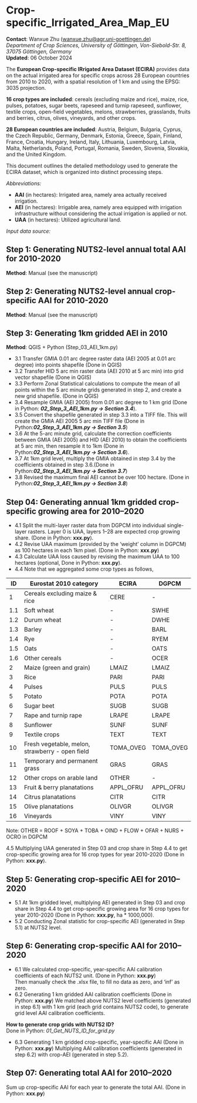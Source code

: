 # Crop-specific_Irrigated_Area_Map_EU
**Contact**: Wanxue Zhu (wanxue.zhu@agr.uni-goettingen.de)  
_Department of Crop Sciences, University of Göttingen, Von-Siebold-Str. 8, 37075 Göttingen, Germany_    
**Updated**: 06 October 2024 

The **European Crop-specific IRrigated Area Dataset (ECIRA)** provides data on the actual irrigated area for specific crops across 28 European countries from 2010 to 2020, with a spatial resolution of 1 km and using the EPSG: 3035 projection. 

**16 crop types are included**: cereals (excluding maize and rice), maize, rice, pulses, potatoes, sugar beets, rapeseed and turnip rapeseed, sunflower, textile crops, open-field vegetables, melons, strawberries, grasslands, fruits and berries, citrus, olives, vineyards, and other crops.   

**28 European countries are included**: Austria, Belgium, Bulgaria, Cyprus, the Czech Republic, Germany, Denmark, Estonia, Greece, Spain, Finland, France, Croatia, Hungary, Ireland, Italy, Lithuania, Luxembourg, Latvia, Malta, Netherlands, Poland, Portugal, Romania, Sweden, Slovenia, Slovakia, and the United Kingdom.  

This document outlines the detailed methodology used to generate the ECIRA dataset, which is organized into distinct processing steps.

_Abbreviations:_
-	**AAI** (in hectares): Irrigated area, namely area actually received irrigation.
-	**AEI** (in hectares): Irrigable area, namely area equipped with irrigation infrastructure without considering the actual irrigation is applied or not.
-	**UAA** (in hectares): Utilized agricultural land.

_Input data source:_


## Step 1: Generating NUTS2-level annual total AAI for 2010-2020
**Method**: Manual (see the manuscript)

## Step 2: Generating NUTS2-level annual crop-specific AAI for 2010-2020
**Method**: Manual (see the manuscript)

## Step 3: Generating 1km gridded AEI in 2010
**Method**: QGIS + Python (Step_03_AEI_1km.py)  
-	3.1 Transfer GMIA 0.01 arc degree raster data (AEI 2005 at 0.01 arc degree) into points shapefile (Done in QGIS)
-	3.2 Transfer HID 5 arc min raster data (AEI 2010 at 5 arc min) into grid vector shapefile (Done in QGIS)  
- 3.3	Perform Zonal Statistical calculations to compute the mean of all points within the 5 arc minute grids generated in step 2, and create a new grid shapefile. (Done in QGIS)
- 3.4 Resample GMIA (AEI 2005) from 0.01 arc degree to 1 km grid (Done in Python: **_02_Step_3_AEI_1km.py → Section 3.4_**).
- 3.5 Convert the shapefile generated in step 3.3 into a TIFF file. This will create the GMIA AEI 2005 5 arc min TIFF file (Done in Python:**_02_Step_3_AEI_1km.py → Section 3.5_**)
- 3.6 At the 5-arc minute grid, calculate the correction coefficients between GMIA (AEI 2005) and HID (AEI 2010) to obtain the coefficients at 5 arc min, then resample it to 1km (Done in Python:**_02_Step_3_AEI_1km.py → Section 3.6_**).
- 3.7 At 1km grid level, multiply the GMIA obtained in step 3.4 by the coefficients obtained in step 3.6.(Done in Python:**_02_Step_3_AEI_1km.py → Section 3.7_**)
- 3.8 Revised the maximum final AEI cannot be over 100 hectare. (Done in Python:**_02_Step_3_AEI_1km.py → Section 3.8_**)

## Step 04: Generating annual 1km gridded crop-specific growing area for 2010–2020
 - 4.1	Split the multi-layer raster data from DGPCM into individual single-layer rasters. Layer 0 is UAA, layers 1–28 are expected crop growing share. (Done in Python: **xxx.py**).
 - 4.2	Revise UAA maximum (provided by the ‘weight’ column in DGPCM) as 100 hectares in each 1km pixel. (Done in Python: **xxx.py**)
 - 4.3	Calculate UAA loss caused by revising the maximum UAA to 100 hectares (optional, Done in Python: **xxx.py**).
 - 4.4  Note that we aggregated some crop types as follows,

| ID |     Eurostat 2010 category     | ECIRA | DGPCM|
| -- | ------------------------------ | ------|----- |
| 1  | Cereals excluding maize & rice |  CERE |  -   |
| 1.1| Soft wheat                     |  -    | SWHE |
| 1.2| Durum wheat                    |  -    | DWHE |
| 1.3| Barley                         |  -    | BARL |
| 1.4| Rye                            |  -    | RYEM |
| 1.5| Oats                           |  -    | OATS |
| 1.6| Other cereals                  |  -    | OCER |
| 2  | Maize (green and grain)        | LMAIZ | LMAIZ|
| 3  | Rice                           | PARI  | PARI |
| 4  | Pulses                         | PULS  | PULS |
| 5  | Potato                         | POTA  | POTA |
| 6  | Sugar beet                     | SUGB  | SUGB |
| 7  | Rape and turnip rape           | LRAPE | LRAPE|
| 8  | Sunflower                      | SUNF  | SUNF |
| 9  | Textile crops                  | TEXT  | TEXT |
| 10 | Fresh vegetable, melon, strawberry - open field | TOMA_OVEG | TOMA_OVEG |
| 11 | Temporary and permanent grass  | GRAS  | GRAS |
| 12 | Other crops on arable land     | OTHER |   -  |
| 13 | Fruit & berry planatations     | APPL_OFRU | APPL_OFRU|
| 14 | Citrus planatations            | CITR  | CITR |
| 15 | Olive planatations             | OLIVGR|OLIVGR|
| 16 | Vineyards                      | VINY  | VINY |

Note: OTHER = ROOF + SOYA + TOBA + OIND + FLOW + OFAR + NURS + OCRO in DGPCM

4.5  Multiplying UAA generated in Step 03 and crop share in Step 4.4 to get crop-specific growing area for 16 crop types for year 2010-2020 (Done in Python: **xxx.py**). 

## Step 5: Generating crop-specific AEI for 2010–2020
- 5.1	At 1km gridded level, multiplying AEI generated in Step 03 and crop share in Step 4.4 to get crop-specific growing area for 16 crop types for year 2010-2020 (Done in Python: **xxx.py**, ha * 1000,000).
- 5.2 Conducting Zonal statistic for crop-specific AEI (generated in Step 5.1) at NUTS2 level.

## Step 6: Generating crop-specific AAI for 2010–2020
- 6.1	We calculated crop-specific, year-specific AAI calibration coefficients of each NUTS2 unit. (Done in Python: **xxx.py**)  
Then manually check the .xlsx file, to fill no data as zero, and ‘inf’ as zero.
- 6.2	Generating 1 km gridded AAI calibration coefficients (Done in Python: **xxx.py**)
We matched above NUTS2 level coefficients (generated in step 6.1) with 1 km grid (each grid contains NUTS2 code), to generate grid level AAI calibration coefficients.

**How to generate crop grids with NUTS2 ID?**    
Done in Python: _01_Get_NUTS_ID_for_grid.py_

- 6.3	Generating 1 km gridded crop-specific, year-specific AAI (Done in Python: **xxx.py**)
Multiplying AAI calibration coefficients (generated in step 6.2) with crop-AEI (generated in step 5.2).

## Step 07: Generating total AAI for 2010–2020
Sum up crop-specific AAI for each year to generate the total AAI.
(Done in Python: **xxx.py**)






